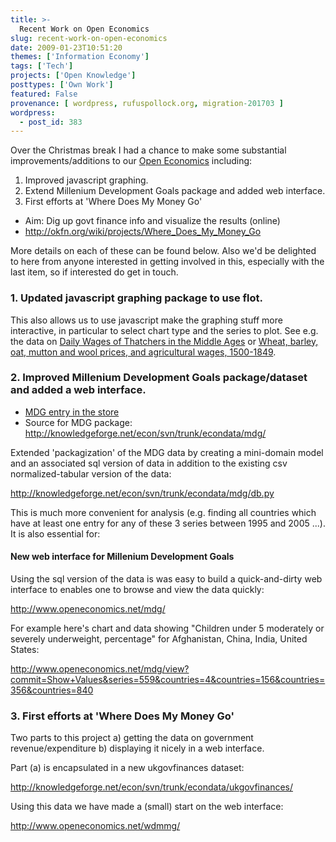 ```yaml
---
title: >-
  Recent Work on Open Economics
slug: recent-work-on-open-economics
date: 2009-01-23T10:51:20
themes: ['Information Economy']
tags: ['Tech']
projects: ['Open Knowledge']
posttypes: ['Own Work']
featured: False
provenance: [ wordpress, rufuspollock.org, migration-201703 ]
wordpress:
  - post_id: 383
---
```


Over the Christmas break I had a chance to make some substantial improvements/additions to our [Open Economics](http://www.openeconomics.net/) including:

 1. Improved javascript graphing.
 2. Extend Millenium Development Goals package and added web interface.
 3. First efforts at 'Where Does My Money Go'
   * Aim: Dig up govt finance info and visualize the results (online)
   * <http://okfn.org/wiki/projects/Where_Does_My_Money_Go>

More details on each of these can be found below. Also we'd be delighted to here from anyone interested in getting involved in this, especially with the last item, so if interested do get in touch.

### 1. Updated javascript graphing package to use flot.

This also allows us to use javascript make the graphing stuff more
interactive, in particular to select chart type and the series to
plot. See e.g. the data on [Daily Wages of Thatchers in the Middle
Ages](http://www.openeconomics.net/plot/chart/91adda98-802a-4980-abfa-a44007a8bb2e) or [Wheat, barley, oat, mutton and wool prices, and agricultural wages, 1500-1849](http://www.openeconomics.net/plot/chart/e2021071-f299-40de-952a-f4f3b3375561).

### 2. Improved Millenium Development Goals package/dataset and added a web interface.

  * [MDG entry in the store](http://www.openeconomics.net/store/mdg/)
  * Source for MDG package: <http://knowledgeforge.net/econ/svn/trunk/econdata/mdg/>

Extended 'packagization' of the MDG data by creating a mini-domain
model and an associated sql version of data in addition to the
existing csv normalized-tabular version of the data:

<http://knowledgeforge.net/econ/svn/trunk/econdata/mdg/db.py>

This is much more convenient for analysis (e.g. finding all countries which have at least one entry for any of these 3 series between 1995 and 2005 ...). It is also essential for:

#### New web interface for Millenium Development Goals

Using the sql version of the data is was easy to build a quick-and-dirty web interface to enables one to browse and view the data quickly:

  <http://www.openeconomics.net/mdg/>

For example here's chart and data showing "Children under 5 moderately
or severely underweight, percentage" for Afghanistan, China, India,
United States:

 <http://www.openeconomics.net/mdg/view?commit=Show+Values&series=559&countries=4&countries=156&countries=356&countries=840>

### 3. First efforts at 'Where Does My Money Go'

Two parts to this project a) getting the data on government
revenue/expenditure b) displaying it nicely in a web interface.

Part (a) is encapsulated in a new ukgovfinances dataset:

 <http://knowledgeforge.net/econ/svn/trunk/econdata/ukgovfinances/>

Using this data we have made a (small) start on the web interface:

 <http://www.openeconomics.net/wdmmg/>


